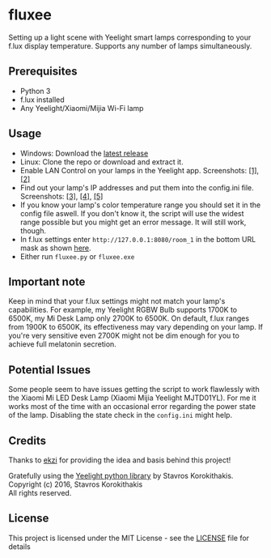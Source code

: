 # fluxee
Setting up a light scene with Yeelight smart lamps corresponding to your f.lux display temperature. Supports any number of lamps simultaneously.

## Prerequisites
- Python 3
- f.lux installed
- Any Yeelight/Xiaomi/Mijia Wi-Fi lamp

## Usage
* Windows: Download the [latest release](https://github.com/davidramiro/fluxee/releases)
* Linux: Clone the repo or download and extract it.
* Enable LAN Control on your lamps in the Yeelight app. Screenshots: [[1]](https://kore.cc/fluxee/1.png), [[2]](https://kore.cc/fluxee/2.png)
* Find out your lamp's IP addresses and put them into the config.ini file. Screenshots: [[3]](https://kore.cc/fluxee/3.png), [[4]](https://kore.cc/fluxee/4.png), [[5]](https://kore.cc/fluxee/5.png)
* If you know your lamp's color temperature range you should set it in the config file aswell. If you don't know it, the script will use the widest range possible but you might get an error message. It will still work, though.
* In f.lux settings enter `http://127.0.0.1:8080/room_1` in the bottom URL mask as shown [here](https://kore.cc/fluxee/6.png).
* Either run `fluxee.py` or `fluxee.exe`

## Important note

Keep in mind that your f.lux settings might not match your lamp's capabilities. For example, my Yeelight RGBW Bulb supports 1700K to 6500K, my Mi Desk Lamp only 2700K to 6500K. On default, f.lux ranges from 1900K to 6500K, its effectiveness may vary depending on your lamp. If you're very sensitive even 2700K might not be dim enough for you to achieve full melatonin secretion.

## Potential Issues

Some people seem to have issues getting the script to work flawlessly with the Xiaomi Mi LED Desk Lamp (Xiaomi Mijia Yeelight MJTD01YL). For me it works most of the time with an occasional error regarding the power state of the lamp. Disabling the state check in the `config.ini` might help.

## Credits
Thanks to [ekzi](https://github.com/mikhail-ekzi) for providing the idea and basis behind this project!

Gratefully using the [Yeelight python library](https://github.com/skorokithakis/python-yeelight/) by Stavros Korokithakis.  
Copyright (c) 2016, Stavros Korokithakis  
All rights reserved.

## License
This project is licensed under the MIT License - see the [LICENSE](LICENSE) file for details
